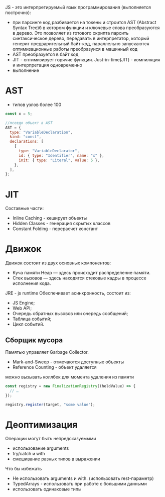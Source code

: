JS - это интерпретируемый язык программирования (выполняется построчно):

- при парсинге код разбивается на токены и строится AST (Abstract Syntax Tree)б в котором функции и ключевые слова преобразуются в дерево. Это позволяет из готового скрипта парсить синтаксическое дерево, передавать в интерпретатор, который генерит предварительный байт-код, параллельно запускаются оптимизационные работы преобразуися в машинный код
- AST преобразуется в байт код
- JIT - оптимизирует горячие функции. Just-in-time(JIT) - компиляция и интерпретация одновременно
- выполнение

# AST

- типов узлов более 100

```js
const x = 5;

//псевдо объект в AST
AST = {
  type: "VariableDeclaration",
  kind: "const",
  declarations: [
    {
      type: "VariableDeclarator",
      id: { type: "Identifier", name: "x" },
      init: { type: "Literal", value: 5 },
    },
  ],
};
```

# JIT

Составные части:

- Inline Caching - кеширует объекты
- Hidden Classes - генерация скрытых классов
- Constant Folding - перерасчет констант

# Движок

Движок состоит из двух основных компонентов:

- Куча памяти Heap — здесь происходит распределение памяти.
- Стек вызовов — здесь находятся стековые кадры в процессе исполнения кода.

JRE - js runtime
Обеспечивает асинхронность, состоит из:

- JS Engine;
- Web API;
- Очередь обратных вызовов или очередь сообщений;
- Таблица событий;
- Цикл событий.

## Сборщик мусора

Памятью управляет Garbage Collector.

- Mark-and-Sweep - отмечаются доступные объекты
- Reference Counting - объект удаляется

можно вызывать коллбек для момента удаления из памяти

```js
const registry = new FinalizationRegistry((heldValue) => {
  // …
});

registry.register(target, "some value");
```

# Деоптимизация

Операции могут быть непредсказуемыми

- использование arguments
- try/catch и with
- смешивание разных типов в выражении

Что бы избежать

- Не использовать arguments и with. (использовать rest-параметр)
- TypedArrays - использовать при работе с большими данными
- использовать одинаковые типы
